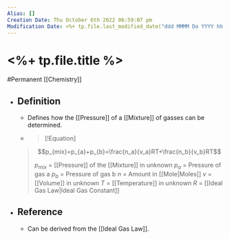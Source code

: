 ```yaml
---
Alias: []
Creation Date: Thu October 6th 2022 06:59:07 pm 
Modification Date: <%+ tp.file.last_modified_date("ddd MMMM Do YYYY hh:mm:ss a") %>
---
```

# <%+ tp.file.title %>
#Permanent [[Chemistry]]

- ## Definition
	- Defines how the [[Pressure]] of a [[Mixture]] of gasses can be determined.
	- > [!Equation]
	> $$p_{mix}=p_{a}+p_{b}=\frac{n_a}{v_a}RT+\frac{n_b}{v_b}RT$$
	> 
	> $p_{mix}$ = [[Pressure]] of the [[Mixture]] in unknown
	> $p_a$ = Pressure of gas a
	> $p_b$ = Pressure of gas b
	> $n$ = Amount in [[Mole|Moles]]
	> $v$ = [[Volume]] in unknown
	> $T$ = [[Temperature]] in unknown
	> $R$ = [[Ideal Gas Law|Ideal Gas Constant]]
- ## Reference
	- Can be derived from the [[Ideal Gas Law]].